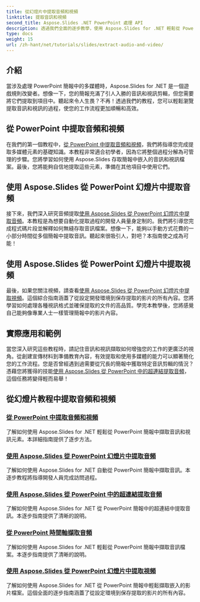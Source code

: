 ```yaml
---
title: 從幻燈片中提取音頻和視頻
linktitle: 提取音訊和視頻
second_title: Aspose.Slides .NET PowerPoint 處理 API
description: 透過我們全面的逐步教學，使用 Aspose.Slides for .NET 輕鬆從 PowerPoint 簡報中提取音訊和視訊。
type: docs
weight: 15
url: /zh-hant/net/tutorials/slides/extract-audio-and-video/
---
```

## 介紹

當涉及處理 PowerPoint 簡報中的多媒體時，Aspose.Slides for .NET 是一個遊戲規則改變者。想像一下，您的簡報充滿了引人入勝的音訊和視訊剪輯，但您需要將它們提取到項目中。聽起來令人生畏？不再！透過我們的教程，您可以輕鬆瀏覽提取音訊和視訊的過程，使您的工作流程更加順暢和高效。

## 從 PowerPoint 中提取音頻和視頻

在我們的第一個教程中，[從 PowerPoint 中提取音頻和視頻](./extracting-audio-and-video/)，我們將指導您完成提取多媒體元素的基礎知識。本教程非常適合初學者，因為它將整個過程分解為可管理的步驟。您將學習如何使用 Aspose.Slides 存取簡報中嵌入的音訊和視訊檔案。最後，您將能夠自信地提取這些元素，準備在其他項目中使用它們。

## 使用 Aspose.Slides 從 PowerPoint 幻燈片中提取音頻

接下來，我們深入研究音頻提取[使用 Aspose.Slides 從 PowerPoint 幻燈片中提取音頻](./extract-audio-from-powerpoint/)。本教程是為想要自動化提取過程的開發人員量身定制的。我們將引導您完成程式碼片段並解釋如何無縫存取音訊檔案。想像一下，能夠以手動方式花費的一小部分時間從多個簡報中提取音訊。聽起來很吸引人，對吧？本指南使之成為可能！

## 使用 Aspose.Slides 從 PowerPoint 幻燈片中提取視頻

最後，如果您關注視頻，請查看[使用 Aspose.Slides 從 PowerPoint 幻燈片中提取視頻](./extract-videos-from-powerpoint-slides/)。這個綜合指南涵蓋了從設定開發環境到保存提取的影片的所有內容。您將學習如何處理各種視訊格式並確保提取的文件的高品質。學完本教學後，您將感覺自己能夠像專業人士一樣管理簡報中的影片內容。

## 實際應用和範例

當您深入研究這些教程時，請記住音訊和視訊擷取如何增強您的工作的更廣泛的視角。從創建宣傳材料到準備教育內容，有效提取和使用多媒體的能力可以顯著簡化您的工作流程。您是否曾經遇到過需要從冗長的簡報中獲取特定音訊剪輯的情況？憑藉您將獲得的技能[使用 Aspose.Slides 從 PowerPoint 中的超連結提取音頻](./extract-audio-from-hyperlinks/)，這個任務將變得輕而易舉！

## 從幻燈片教程中提取音頻和視頻
### [從 PowerPoint 中提取音頻和視頻](./extracting-audio-and-video/)
了解如何使用 Aspose.Slides for .NET 輕鬆從 PowerPoint 簡報中擷取音訊和視訊元素。本詳細指南提供了逐步方法。
### [使用 Aspose.Slides 從 PowerPoint 幻燈片中提取音頻](./extract-audio-from-powerpoint/)
了解如何使用 Aspose.Slides for .NET 自動從 PowerPoint 簡報中擷取音訊。本逐步教程將指導開發人員完成訪問過程。
### [使用 Aspose.Slides 從 PowerPoint 中的超連結提取音頻](./extract-audio-from-hyperlinks/)
了解如何使用 Aspose.Slides for .NET 從 PowerPoint 簡報中的超連結中提取音訊。本逐步指南提供了清晰的說明。
### [從 PowerPoint 時間軸擷取音頻](./extracting-audio-from-timeline/)
了解如何使用 Aspose.Slides for .NET 輕鬆從 PowerPoint 簡報中擷取音訊檔案。本逐步指南提供了清晰的說明。
### [使用 Aspose.Slides 從 PowerPoint 幻燈片中提取視頻](./extract-videos-from-powerpoint-slides/)
了解如何使用 Aspose.Slides for .NET 從 PowerPoint 簡報中輕鬆擷取嵌入的影片檔案。這個全面的逐步指南涵蓋了從設定環境到保存提取的影片的所有內容。